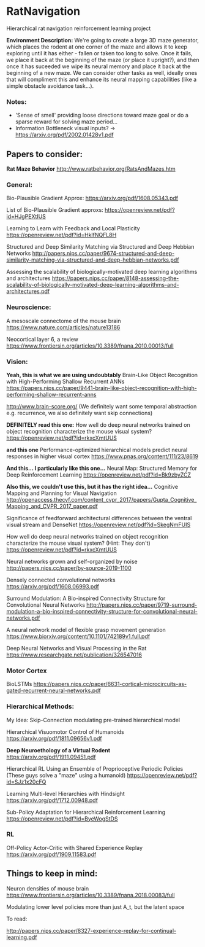 # RatNavigation
Hierarchical rat navigation reinforcement learning project

**Environment Description:**
We're going to create a large 3D maze generator, which places the rodent at one corner of the maze and allows it to keep exploring until it has either - fallen or taken too long to solve. Once it fails, we place it back at the beginning of the maze (or place it upright?), and then once it has suceeded we wipe its neural memory and place it back at the beginning of a new maze. We can consider other tasks as well, ideally ones that will compliment this and enhance its neural mapping capabilities (like a simple obstacle avoidance task...).

### Notes:
- 'Sense of smell' providing loose directions toward maze goal or do a sparse reward for solving maze period...
- Information Bottleneck visual inputs? -> https://arxiv.org/pdf/2002.01428v1.pdf

## Papers to consider:


**Rat Maze Behavior**
http://www.ratbehavior.org/RatsAndMazes.htm


### General:

Bio-Plausible Gradient Approx: https://arxiv.org/pdf/1608.05343.pdf

List of Bio-Plausible Gradient approxs: https://openreview.net/pdf?id=HJgPEXtIUS

Learning to Learn with Feedback and Local Plasticity
https://openreview.net/pdf?id=HklfNQFL8H

Structured and Deep Similarity Matching via Structured and Deep Hebbian Networks
http://papers.nips.cc/paper/9674-structured-and-deep-similarity-matching-via-structured-and-deep-hebbian-networks.pdf

Assessing the scalability of biologically-motivated deep learning algorithms
and architectures
https://papers.nips.cc/paper/8148-assessing-the-scalability-of-biologically-motivated-deep-learning-algorithms-and-architectures.pdf

### Neuroscience:

A mesoscale connectome of the mouse brain
https://www.nature.com/articles/nature13186

Neocortical layer 6, a review
https://www.frontiersin.org/articles/10.3389/fnana.2010.00013/full

### Vision:

**Yeah, this is what we are using undoubtably**
Brain-Like Object Recognition with High-Performing Shallow Recurrent ANNs
https://papers.nips.cc/paper/9441-brain-like-object-recognition-with-high-performing-shallow-recurrent-anns

http://www.brain-score.org/
(We definitely want some temporal abstraction e.g. recurrence, we also definitely want skip connections)

**DEFINITELY read this one:**
How well do deep neural networks trained on object recognition characterize the mouse visual system?
https://openreview.net/pdf?id=rkxcXmtUUS

**and this one**
Performance-optimized hierarchical models predict neural responses in higher visual cortex
https://www.pnas.org/content/111/23/8619

**And this... I particularly like this one...**
Neural Map: Structured Memory for Deep Reinforcement Learning
https://openreview.net/pdf?id=Bk9zbyZCZ

**Also this, we couldn't use this, but it has the right idea...**
Cognitive Mapping and Planning for Visual Navigation
http://openaccess.thecvf.com/content_cvpr_2017/papers/Gupta_Cognitive_Mapping_and_CVPR_2017_paper.pdf

Significance of feedforward architectural differences between the ventral visual stream and DenseNet
https://openreview.net/pdf?id=SkegNmFUIS

How well do deep neural networks trained on object recognition characterize the mouse visual system?
(Hint: They don't)
https://openreview.net/pdf?id=rkxcXmtUUS

Neural networks grown and self-organized by noise
http://papers.nips.cc/paper/by-source-2019-1100

Densely connected convolutional networks
https://arxiv.org/pdf/1608.06993.pdf

Surround Modulation: A Bio-inspired Connectivity Structure for Convolutional Neural Networks
http://papers.nips.cc/paper/9719-surround-modulation-a-bio-inspired-connectivity-structure-for-convolutional-neural-networks.pdf

A neural network model of flexible grasp movement generation
https://www.biorxiv.org/content/10.1101/742189v1.full.pdf

Deep Neural Networks and Visual Processing in the Rat 
https://www.researchgate.net/publication/326547016


### Motor Cortex

BioLSTMs
https://papers.nips.cc/paper/6631-cortical-microcircuits-as-gated-recurrent-neural-networks.pdf


### Hierarchical Methods:
My Idea:
Skip-Connection modulating pre-trained hierarchical model

Hierarchical Visuomotor Control of Humanoids
https://arxiv.org/pdf/1811.09656v1.pdf

**Deep Neuroethology of a Virtual Rodent**
https://arxiv.org/pdf/1911.09451.pdf

Hierarchical RL Using an Ensemble of Proprioceptive Periodic Policies
(These guys solve a "maze" using a humanoid)
https://openreview.net/pdf?id=SJz1x20cFQ

Learning Multi-level Hierarchies with Hindsight
https://arxiv.org/pdf/1712.00948.pdf

Sub-Policy Adaptation for Hierarchical Reinforcement Learning
https://openreview.net/pdf?id=ByeWogStDS

### RL
Off-Policy Actor-Critic with Shared Experience Replay
https://arxiv.org/pdf/1909.11583.pdf


## Things to keep in mind:
Neuron densities of mouse brain
https://www.frontiersin.org/articles/10.3389/fnana.2018.00083/full

Modulating lower level policies more than just A_t, but the latent space


To read:

http://papers.nips.cc/paper/8327-experience-replay-for-continual-learning.pdf



